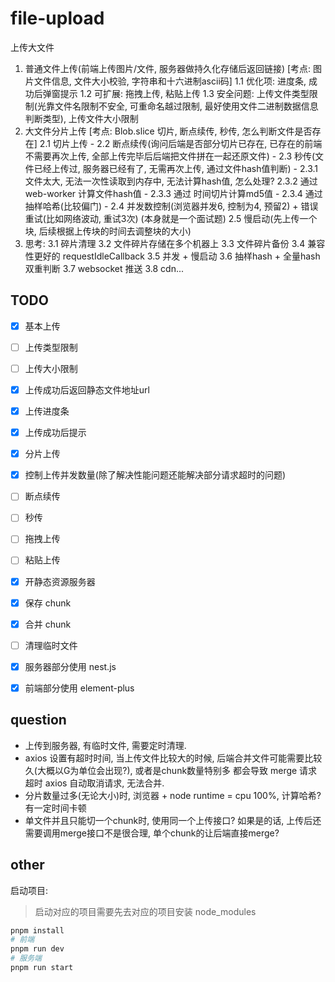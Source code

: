# file-upload

上传大文件

1. 普通文件上传(前端上传图片/文件, 服务器做持久化存储后返回链接) [考点: 图片文件信息, 文件大小校验, 字符串和十六进制ascii码]
  1.1 优化项: 进度条, 成功后弹窗提示
  1.2 可扩展: 拖拽上传, 粘贴上传
  1.3 安全问题: 上传文件类型限制(光靠文件名限制不安全, 可重命名越过限制, 最好使用文件二进制数据信息判断类型), 上传文件大小限制
2. 大文件分片上传 [考点: Blob.slice 切片, 断点续传, 秒传, 怎么判断文件是否存在]
  2.1 切片上传 -
  2.2 断点续传(询问后端是否部分切片已存在, 已存在的前端不需要再次上传, 全部上传完毕后后端把文件拼在一起还原文件) -
  2.3 秒传(文件已经上传过, 服务器已经有了, 无需再次上传, 通过文件hash值判断) -
    2.3.1 文件太大, 无法一次性读取到内存中, 无法计算hash值, 怎么处理?
    2.3.2 通过 web-worker 计算文件hash值 -
    2.3.3 通过 时间切片计算md5值 -
    2.3.4 通过 抽样哈希(比较偏门) -
  2.4 并发数控制(浏览器并发6, 控制为4, 预留2) + 错误重试(比如网络波动, 重试3次) (本身就是一个面试题)
  2.5 慢启动(先上传一个块, 后续根据上传块的时间去调整块的大小)
3. 思考:
  3.1 碎片清理
  3.2 文件碎片存储在多个机器上
  3.3 文件碎片备份
  3.4 兼容性更好的 requestIdleCallback
  3.5 并发 + 慢启动
  3.6 抽样hash + 全量hash双重判断
  3.7 websocket 推送
  3.8 cdn...

## TODO

- [x] 基本上传
- [ ] 上传类型限制
- [ ] 上传大小限制
- [x] 上传成功后返回静态文件地址url
- [x] 上传进度条
- [x] 上传成功后提示
- [x] 分片上传
- [x] 控制上传并发数量(除了解决性能问题还能解决部分请求超时的问题)
- [ ] 断点续传
- [ ] 秒传
- [ ] 拖拽上传
- [ ] 粘贴上传

- [x] 开静态资源服务器
- [x] 保存 chunk
- [x] 合并 chunk
- [ ] 清理临时文件

- [x] 服务器部分使用 nest.js
- [x] 前端部分使用 element-plus

## question

- 上传到服务器, 有临时文件, 需要定时清理.
- axios 设置有超时时间, 当上传文件比较大的时候, 后端合并文件可能需要比较久(大概以G为单位会出现?), 或者是chunk数量特别多 都会导致 merge 请求超时 axios 自动取消请求, 无法合并.
- 分片数量过多(无论大小)时, 浏览器 + node runtime = cpu 100%, 计算哈希?有一定时间卡顿
- 单文件并且只能切一个chunk时, 使用同一个上传接口? 如果是的话, 上传后还需要调用merge接口不是很合理, 单个chunk的让后端直接merge?

## other

启动项目:

> 启动对应的项目需要先去对应的项目安装 node_modules

```bash
pnpm install
# 前端
pnpm run dev
# 服务端
pnpm run start
```
